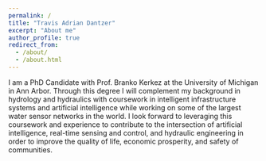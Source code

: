 ```yaml
---
permalink: /
title: "Travis Adrian Dantzer"
excerpt: "About me"
author_profile: true
redirect_from: 
  - /about/
  - /about.html
---
```


I am a PhD Candidate with Prof. Branko Kerkez at the University of Michigan in Ann Arbor. Through this degree I will complement my background in hydrology and hydraulics with coursework in intelligent infrastructure systems and artificial intelligence while working on some of the largest water sensor networks in the world. I look forward to leveraging this coursework and experience to contribute to the intersection of artificial intelligence, real-time sensing and control, and hydraulic engineering in order to improve the quality of life, economic prosperity, and safety of communities.
